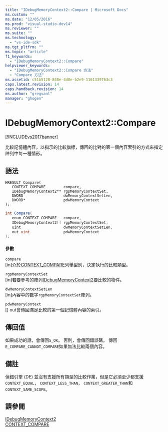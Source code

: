 ```yaml
---
title: "IDebugMemoryContext2::Compare | Microsoft Docs"
ms.custom: ""
ms.date: "12/05/2016"
ms.prod: "visual-studio-dev14"
ms.reviewer: ""
ms.suite: ""
ms.technology: 
  - "vs-ide-sdk"
ms.tgt_pltfrm: ""
ms.topic: "article"
f1_keywords: 
  - "IDebugMemoryContext2::Compare"
helpviewer_keywords: 
  - "IDebugMemoryContext2::Compare 方法"
  - "Compare 方法"
ms.assetid: c51b5128-848e-4d8e-b2e9-1161339763c3
caps.latest.revision: 14
caps.handback.revision: 14
ms.author: "gregvanl"
manager: "ghogen"
---
```

# IDebugMemoryContext2::Compare
[!INCLUDE[vs2017banner](../../../code-quality/includes/vs2017banner.md)]

比較記憶體內容，以指示的比較旗標，傳回的比對的第一個內容索引的方式來指定陣列中每一種情形。  
  
## 語法  
  
```cpp#  
HRESULT Compare(   
   CONTEXT_COMPARE        compare,  
   IDebugMemoryContext2** rgpMemoryContextSet,  
   DWORD                  dwMemoryContextSetLen,  
   DWORD*                 pdwMemoryContext  
);  
```  
  
```c#  
int Compare(  
   enum_CONTEXT_COMPARE   compare,   
   IDebugMemoryContext2[] rgpMemoryContextSet,   
   uint                   dwMemoryContextSetLen,   
   out uint               pdwMemoryContext  
);  
```  
  
#### 參數  
 `compare`  
 \[in\]介於[CONTEXT\_COMPARE](../../../extensibility/debugger/reference/context-compare.md)列舉型別，決定執行的比較類型。  
  
 `rgpMemoryContextSet`  
 \[in\]若要參考的陣列[IDebugMemoryContext2](../../../extensibility/debugger/reference/idebugmemorycontext2.md)要比較的物件。  
  
 `dwMemoryContextSetLen`  
 \[in\]內容中的數字`rgpMemoryContextSet`陣列。  
  
 `pdwMemoryContext`  
 \[\] out會傳回滿足比較的第一個記憶體內容的索引。  
  
## 傳回值  
 如果成功的話，會傳回`S_OK`。 否則，會傳回錯誤碼。  傳回`E_COMPARE_CANNOT_COMPARE`如果無法比較兩個內容。  
  
## 備註  
 偵錯引擎 \(DE\) 並沒有支援所有類型的比較作業，但是它必須至少都支援`CONTEXT_EQUAL`， `CONTEXT_LESS_THAN`， `CONTEXT_GREATER_THAN`和`CONTEXT_SAME_SCOPE`。  
  
## 請參閱  
 [IDebugMemoryContext2](../../../extensibility/debugger/reference/idebugmemorycontext2.md)   
 [CONTEXT\_COMPARE](../../../extensibility/debugger/reference/context-compare.md)